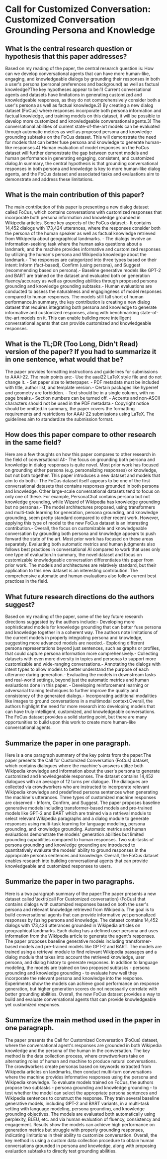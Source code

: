 # Call for Customized Conversation: Customized Conversation Grounding   Persona and Knowledge

## What is the central research question or hypothesis that this paper addresses?

Based on my reading of the paper, the central research question is: How can we develop conversational agents that can have more human-like, engaging, and knowledgeable dialogs by grounding their responses in both a user's persona (personal preferences and background) as well as factual knowledge?The key hypotheses appear to be:1) Current conversational agents and datasets have limitations in generating customized and knowledgeable responses, as they do not comprehensively consider both a user's persona as well as factual knowledge.2) By creating a new dialog dataset (FoCus) where responses incorporate both persona information and factual knowledge, and training models on this dataset, it will be possible to develop more customized and knowledgeable conversational agents.3) The conversational abilities of current state-of-the-art models can be evaluated through automatic metrics as well as proposed persona and knowledge grounding subtasks on the FoCus dataset. This will demonstrate the need for models that can better fuse persona and knowledge to generate human-like responses.4) Human evaluation of model responses on the FoCus dataset will further demonstrate the gap between current models and human performance in generating engaging, consistent, and customized dialog.In summary, the central hypothesis is that grounding conversational responses in both persona and knowledge is key to more human-like dialog agents, and the FoCus dataset and associated tasks and evaluations aim to demonstrate and address these limitations.


## What is the main contribution of this paper?

The main contribution of this paper is presenting a new dialog dataset called FoCus, which contains conversations with customized responses that incorporate both persona information and knowledge grounded in Wikipedia articles. Some key aspects of the FoCus dataset:- It contains 14,452 dialogs with 173,424 utterances, where the responses consider both the persona of the human speaker as well as factual knowledge retrieved from Wikipedia about geographical landmarks. - The dialogs involve an information-seeking task where the human asks questions about a landmark, and the machine provides informative and customized responses by utilizing the human's persona and Wikipedia knowledge about the landmark.- The responses are categorized into three types based on their intent: Inform (fact-based), Confirm (using persona), and Suggest (recommending based on persona).- Baseline generative models like GPT-2 and BART are trained on the dataset and evaluated both on generation fluency/accuracy as well as grounding abilities through proposed persona grounding and knowledge grounding subtasks.- Human evaluations are conducted to assess the naturalness and engagingness of model responses compared to human responses. The models still fall short of human performance.In summary, the key contribution is creating a new dialog dataset that requires integrating both persona and knowledge to generate informative and customized responses, along with benchmarking state-of-the-art models on it. This can enable building more intelligent conversational agents that can provide customized and knowledgeable responses.


## What is the TL;DR (Too Long, Didn't Read) version of the paper? If you had to summarize it in one sentence, what would that be?

The paper provides formatting instructions and guidelines for submissions to AAAI-22. The main points are:- Use the aaai22 LaTeX style file and do not change it. - Set paper size to letterpaper. - PDF metadata must be included with title, author list, and template version.- Certain packages like hyperref and geometry are forbidden. - Text should be in a single column, with no page breaks.- Section numbers can be turned off. - Accents and non-ASCII characters should not be used in the PDF metadata.- Copyright notice should be omitted.In summary, the paper covers the formatting requirements and restrictions for AAAI-22 submissions using LaTeX. The guidelines aim to standardize the submission format.


## How does this paper compare to other research in the same field?

Here are a few thoughts on how this paper compares to other research in the field of conversational AI:- The focus on grounding both persona and knowledge in dialog responses is quite novel. Most prior work has focused on grounding either persona (e.g. personalizing responses) or knowledge, but not both together. This paper introduces a new dataset and models that aim to do both.- The FoCus dataset itself appears to be one of the first conversational datasets that contains responses grounded in both persona and knowledge. Other large-scale conversational datasets tend to focus on only one of these. For example, PersonaChat contains persona but not knowledge grounding, while Wizard of Wikipedia has knowledge grounding but no personas.- The model architectures proposed, using transformers and multi-task learning for generation, persona grounding, and knowledge grounding, seem pretty standard compared to other recent work. However, applying this type of model to the new FoCus dataset is an interesting contribution.- Overall, the focus on customizable and knowledgeable conversation by grounding both persona and knowledge appears to push forward the state of the art. Most prior work has focused on these areas separately. Evaluating both automatic metrics and human judgments also follows best practices in conversational AI compared to work that uses only one type of evaluation.In summary, the novel dataset and focus on customizable knowledgeable conversation differentiates this paper from prior work. The models and architectures are relatively standard, but their application to this new dataset is an interesting contribution. The comprehensive automatic and human evaluations also follow current best practices in the field.


## What future research directions do the authors suggest?

Based on my reading of the paper, some of the key future research directions suggested by the authors include:- Developing more sophisticated models for knowledge grounding that can better fuse persona and knowledge together in a coherent way. The authors note limitations of the current models in properly integrating persona and knowledge, suggesting more advanced models are needed.- Exploring different persona representations beyond just sentences, such as graphs or profiles, that could capture persona information more comprehensively.- Collecting datasets with even more diversity in topics and personas to support more customizable and wide-ranging conversations.- Annotating the dialogs with intent types to allow models to better understand the purpose of each utterance during generation.- Evaluating the models in downstream tasks and real-world settings, beyond just the automatic metrics and human evaluations done in this paper. - Developing reinforcement learning or adversarial training techniques to further improve the quality and consistency of the generated dialogs.- Incorporating additional modalities like images to ground conversations in a multimodal context.Overall, the authors highlight the need for more research into developing models that can have truly intelligent, customized, and knowledgeable conversations. The FoCus dataset provides a solid starting point, but there are many opportunities to build upon this work to create more human-like conversational agents.


## Summarize the paper in one paragraph.

Here is a one paragraph summary of the key points from the paper:The paper presents the Call for Customized Conversation (FoCus) dataset, which contains dialogues where the machine's answers utilize both Wikipedia knowledge and information about the user's persona to generate customized and knowledgeable responses. The dataset contains 14,452 dialogues with an average of 12 turns per dialogue. The dialogues are collected via crowdworkers who are instructed to incorporate relevant Wikipedia knowledge and predefined persona sentences when generating the machine's utterances. Three types of customized machine responses are observed - Inform, Confirm, and Suggest. The paper proposes baseline generative models including transformer-based models and pre-trained models like GPT-2 and BART which are trained via a retrieval module to select relevant Wikipedia paragraphs and a dialog module to generate responses using multi-task learning for language modeling, persona grounding, and knowledge grounding. Automatic metrics and human evaluations demonstrate the models' generation abilities but limited grounding capabilities compared to human responses. Two sub-tasks of persona grounding and knowledge grounding are introduced to quantitatively evaluate the models' ability to ground responses in the appropriate persona sentences and knowledge. Overall, the FoCus dataset enables research into building conversational agents that can provide knowledgeable and customized responses to users.


## Summarize the paper in two paragraphs.

Here is a two paragraph summary of the paper:The paper presents a new dataset called \textit{call For Customized conversation} (FoCus) that contains dialogs with customized responses based on both the user's persona and relevant knowledge retrieved from Wikipedia. The goal is to build conversational agents that can provide informative yet personalized responses by fusing persona and knowledge. The dataset contains 14,452 dialogs with 173,424 utterances grounded in Wikipedia articles on geographical landmarks. Each dialog has a defined user persona and uses information from the Wikipedia article to generate the agent's responses. The paper proposes baseline generative models including transformer-based models and pre-trained models like GPT-2 and BART. The models are trained using a retrieval module to find relevant Wikipedia passages and a dialog module that takes into account the retrieved knowledge, user persona, and dialog history to generate responses. In addition to language modeling, the models are trained on two proposed subtasks - persona grounding and knowledge grounding - to evaluate how well they incorporate the relevant persona and knowledge into the response. Experiments show the models can achieve good performance on response generation, but higher generation scores do not necessarily correlate with better grounding abilities. Overall, the new FoCus dataset provides a way to build and evaluate conversational agents that can provide knowledgeable yet customized responses.


## Summarize the main method used in the paper in one paragraph.

The paper presents the Call for Customized Conversation (FoCus) dataset, where the conversational agent's responses are grounded in both Wikipedia knowledge and the persona of the human in the conversation. The key method is the data collection process, where crowdworkers take on alternating roles of human and machine to produce natural conversations. The crowdworkers create personas based on keywords extracted from Wikipedia articles on landmarks, then conduct multi-turn conversations where the machine provides informative responses using the persona and Wikipedia knowledge. To evaluate models trained on FoCus, the authors propose two subtasks - persona grounding and knowledge grounding - to test whether the model can select the appropriate persona sentences and Wikipedia sentences to construct the response. They train several baseline generative models, including GPT-2 and BART variants, in a multi-task setting with language modeling, persona grounding, and knowledge grounding objectives. The models are evaluated both automatically using perplexity, BLEU, etc. and via human evaluation of fluency, consistency and engagement. Results show the models can achieve high performance on generation metrics but struggle with properly grounding responses, indicating limitations in their ability to customize conversation. Overall, the key method is using a custom data collection procedure to obtain human conversations grounded in persona and knowledge, along with proposing evaluation subtasks to directly test grounding abilities.
